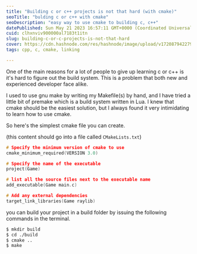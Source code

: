 ```yaml
---
title: "Building c or c++ projects is not that hard (with cmake)"
seoTitle: "bulding c or c++ with cmake"
seoDescription: "easy way to use cmake to building c, c++"
datePublished: Sun May 21 2023 16:57:11 GMT+0000 (Coordinated Universal Time)
cuid: clhxnviv900000al7183t1itn
slug: building-c-or-c-projects-is-not-that-hard
cover: https://cdn.hashnode.com/res/hashnode/image/upload/v1720879422793/a791ebfb-35a5-44c8-96c5-2249dafb8665.webp
tags: cpp, c, cmake, linking

---
```


One of the main reasons for a lot of people to give up learning c or c++ is it's hard to figure out the build system. This is a problem that both new and experienced developer face alike.

I used to use gnu make by writing my Makefile(s) by hand, and I have tried a little bit of premake which is a build system written in Lua. I knew that cmake should be the easiest solution, but I always found it very intimidating to learn how to use cmake.

So here's the simplest cmake file you can create.

(this content should go into a file called `CMakeLists.txt`)

```cpp
# Specify the minimum version of cmake to use
cmake_minimum_required(VERSION 3.0)

# Specify the name of the executable
project(Game)

# list all the source files next to the executable name
add_executable(Game main.c)

# Add any external dependencies
target_link_libraries(Game raylib)
```

you can build your project in a build folder by issuing the following commands in the terminal.

```bash
$ mkdir build
$ cd ./build
$ cmake ..
$ make
```